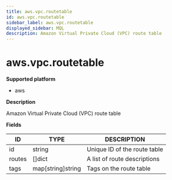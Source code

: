 ```yaml
---
title: aws.vpc.routetable
id: aws.vpc.routetable
sidebar_label: aws.vpc.routetable
displayed_sidebar: MQL
description: Amazon Virtual Private Cloud (VPC) route table
---
```


# aws.vpc.routetable

**Supported platform**

- aws

**Description**

Amazon Virtual Private Cloud (VPC) route table

**Fields**

| ID     | TYPE              | DESCRIPTION                  |
| ------ | ----------------- | ---------------------------- |
| id     | string            | Unique ID of the route table |
| routes | &#91;&#93;dict    | A list of route descriptions |
| tags   | map[string]string | Tags on the route table      |
